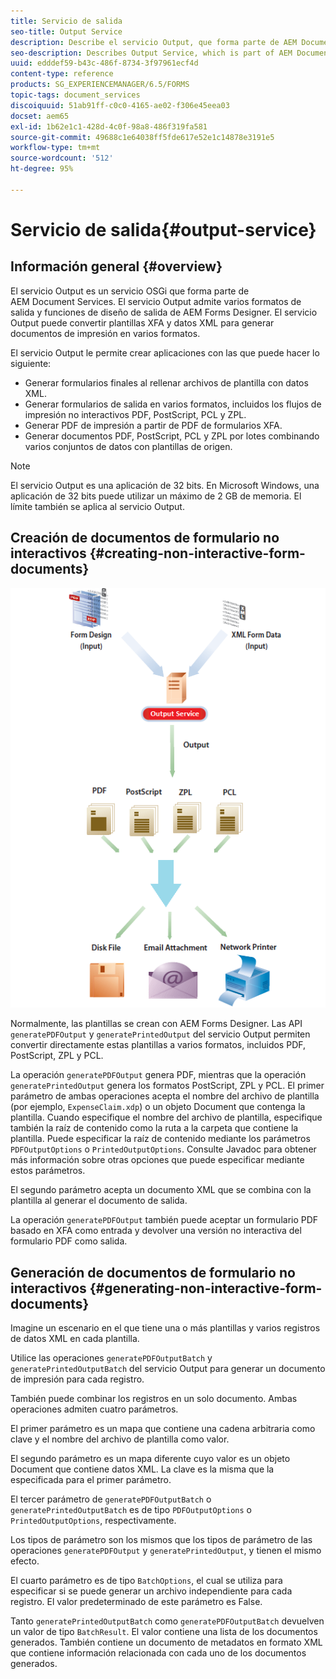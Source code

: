 ```yaml
---
title: Servicio de salida
seo-title: Output Service
description: Describe el servicio Output, que forma parte de AEM Document Services
seo-description: Describes Output Service, which is part of AEM Document Services
uuid: edddef59-b43c-486f-8734-3f97961ecf4d
content-type: reference
products: SG_EXPERIENCEMANAGER/6.5/FORMS
topic-tags: document_services
discoiquuid: 51ab91ff-c0c0-4165-ae02-f306e45eea03
docset: aem65
exl-id: 1b62e1c1-428d-4c0f-98a8-486f319fa581
source-git-commit: 49688c1e64038ff5fde617e52e1c14878e3191e5
workflow-type: tm+mt
source-wordcount: '512'
ht-degree: 95%

---
```


# Servicio de salida{#output-service}

## Información general {#overview}

El servicio Output es un servicio OSGi que forma parte de AEM Document Services. El servicio Output admite varios formatos de salida y funciones de diseño de salida de AEM Forms Designer. El servicio Output puede convertir plantillas XFA y datos XML para generar documentos de impresión en varios formatos.

El servicio Output le permite crear aplicaciones con las que puede hacer lo siguiente:

* Generar formularios finales al rellenar archivos de plantilla con datos XML.
* Generar formularios de salida en varios formatos, incluidos los flujos de impresión no interactivos PDF, PostScript, PCL y ZPL.
* Generar PDF de impresión a partir de PDF de formularios XFA.
* Generar documentos PDF, PostScript, PCL y ZPL por lotes combinando varios conjuntos de datos con plantillas de origen.

>[!NOTE]
>
>El servicio Output es una aplicación de 32 bits. En Microsoft Windows, una aplicación de 32 bits puede utilizar un máximo de 2 GB de memoria. El límite también se aplica al servicio Output.

## Creación de documentos de formulario no interactivos {#creating-non-interactive-form-documents}

![uso de output_modificado](assets/usingoutput_modified.png)

Normalmente, las plantillas se crean con AEM Forms Designer. Las API `generatePDFOutput` y `generatePrintedOutput` del servicio Output permiten convertir directamente estas plantillas a varios formatos, incluidos PDF, PostScript, ZPL y PCL.

La operación `generatePDFOutput` genera PDF, mientras que la operación `generatePrintedOutput` genera los formatos PostScript, ZPL y PCL. El primer parámetro de ambas operaciones acepta el nombre del archivo de plantilla (por ejemplo, `ExpenseClaim.xdp`) o un objeto Document que contenga la plantilla. Cuando especifique el nombre del archivo de plantilla, especifique también la raíz de contenido como la ruta a la carpeta que contiene la plantilla. Puede especificar la raíz de contenido mediante los parámetros `PDFOutputOptions` o `PrintedOutputOptions`. Consulte Javadoc para obtener más información sobre otras opciones que puede especificar mediante estos parámetros.

El segundo parámetro acepta un documento XML que se combina con la plantilla al generar el documento de salida.

La operación `generatePDFOutput` también puede aceptar un formulario PDF basado en XFA como entrada y devolver una versión no interactiva del formulario PDF como salida.

## Generación de documentos de formulario no interactivos {#generating-non-interactive-form-documents}

Imagine un escenario en el que tiene una o más plantillas y varios registros de datos XML en cada plantilla.

Utilice las operaciones `generatePDFOutputBatch` y `generatePrintedOutputBatch` del servicio Output para generar un documento de impresión para cada registro.

También puede combinar los registros en un solo documento. Ambas operaciones admiten cuatro parámetros.

El primer parámetro es un mapa que contiene una cadena arbitraria como clave y el nombre del archivo de plantilla como valor.

El segundo parámetro es un mapa diferente cuyo valor es un objeto Document que contiene datos XML. La clave es la misma que la especificada para el primer parámetro.

El tercer parámetro de `generatePDFOutputBatch` o `generatePrintedOutputBatch` es de tipo `PDFOutputOptions` o `PrintedOutputOptions`, respectivamente.

Los tipos de parámetro son los mismos que los tipos de parámetro de las operaciones `generatePDFOutput` y `generatePrintedOutput`, y tienen el mismo efecto.

El cuarto parámetro es de tipo `BatchOptions`, el cual se utiliza para especificar si se puede generar un archivo independiente para cada registro. El valor predeterminado de este parámetro es False.

Tanto `generatePrintedOutputBatch` como `generatePDFOutputBatch` devuelven un valor de tipo `BatchResult`. El valor contiene una lista de los documentos generados. También contiene un documento de metadatos en formato XML que contiene información relacionada con cada uno de los documentos generados.
